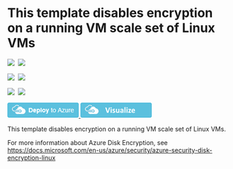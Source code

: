 # This template disables encryption on a running VM scale set of Linux VMs

<IMG SRC="https://azbotstorage.blob.core.windows.net/badges/201-decrypt-vmss-linux/PublicLastTestDate.svg" />&nbsp;
<IMG SRC="https://azbotstorage.blob.core.windows.net/badges/201-decrypt-vmss-linux/PublicDeployment.svg" />&nbsp;

<IMG SRC="https://azbotstorage.blob.core.windows.net/badges/201-decrypt-vmss-linux/FairfaxLastTestDate.svg" />&nbsp;
<IMG SRC="https://azbotstorage.blob.core.windows.net/badges/201-decrypt-vmss-linux/FairfaxDeployment.svg" />&nbsp;

<IMG SRC="https://azbotstorage.blob.core.windows.net/badges/201-decrypt-vmss-linux/BestPracticeResult.svg" />&nbsp;
<IMG SRC="https://azbotstorage.blob.core.windows.net/badges/201-decrypt-vmss-linux/CredScanResult.svg" />&nbsp;

<a href="https://portal.azure.com/#create/Microsoft.Template/uri/https%3A%2F%2Fraw.githubusercontent.com%2Fazure%2Fazure-quickstart-templates%2Fmaster%2F201-decrypt-vmss-linux%2Fazuredeploy.json" target="_blank">
    <img src="https://raw.githubusercontent.com/Azure/azure-quickstart-templates/master/1-CONTRIBUTION-GUIDE/images/deploytoazure.png"/>
</a>
<a href="http://armviz.io/#/?load=https%3A%2F%2Fraw.githubusercontent.com%2Fazure%2Fazure-quickstart-templates%2Fmaster%2F201-decrypt-vmss-linux%2Fazuredeploy.json" target="_blank">
    <img src="https://raw.githubusercontent.com/Azure/azure-quickstart-templates/master/1-CONTRIBUTION-GUIDE/images/visualizebutton.png"/>
</a>

This template disables encryption on a running VM scale set of Linux VMs.

For more information about Azure Disk Encryption, see https://docs.microsoft.com/en-us/azure/security/azure-security-disk-encryption-linux
